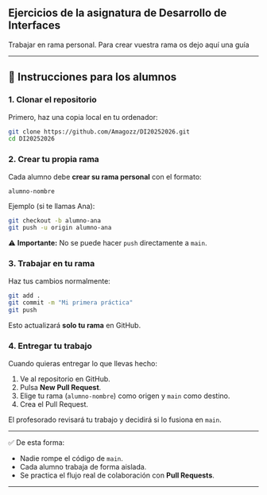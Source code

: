 ## Ejercicios de la asignatura de Desarrollo de Interfaces

Trabajar en rama personal. Para crear vuestra rama os dejo aquí una guía

---

## 📝 Instrucciones para los alumnos

### 1. Clonar el repositorio

Primero, haz una copia local en tu ordenador:

```bash
git clone https://github.com/Amagozz/DI20252026.git
cd DI20252026
```

### 2. Crear tu propia rama

Cada alumno debe **crear su rama personal** con el formato:

```
alumno-nombre
```

Ejemplo (si te llamas Ana):

```bash
git checkout -b alumno-ana
git push -u origin alumno-ana
```

⚠️ **Importante:** No se puede hacer `push` directamente a `main`.

### 3. Trabajar en tu rama

Haz tus cambios normalmente:

```bash
git add .
git commit -m "Mi primera práctica"
git push
```

Esto actualizará **solo tu rama** en GitHub.

### 4. Entregar tu trabajo

Cuando quieras entregar lo que llevas hecho:

1. Ve al repositorio en GitHub.
2. Pulsa **New Pull Request**.
3. Elige tu rama (`alumno-nombre`) como origen y `main` como destino.
4. Crea el Pull Request.

El profesorado revisará tu trabajo y decidirá si lo fusiona en `main`.

---

✅ De esta forma:

* Nadie rompe el código de `main`.
* Cada alumno trabaja de forma aislada.
* Se practica el flujo real de colaboración con **Pull Requests**.

---
